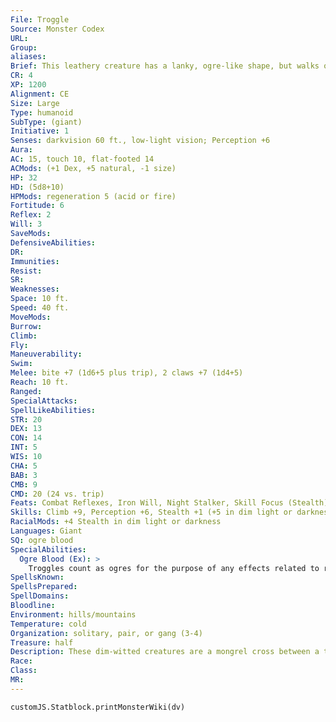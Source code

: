 ```yaml
---
File: Troggle
Source: Monster Codex
URL: 
Group: 
aliases: 
Brief: This leathery creature has a lanky, ogre-like shape, but walks on all fours. Its claws, teeth, tail, and gait give it a degenerate , bestial appearance.
CR: 4
XP: 1200
Alignment: CE
Size: Large
Type: humanoid
SubType: (giant)
Initiative: 1
Senses: darkvision 60 ft., low-light vision; Perception +6
Aura: 
AC: 15, touch 10, flat-footed 14
ACMods: (+1 Dex, +5 natural, -1 size)
HP: 32
HD: (5d8+10)
HPMods: regeneration 5 (acid or fire)
Fortitude: 6
Reflex: 2
Will: 3
SaveMods: 
DefensiveAbilities: 
DR: 
Immunities: 
Resist: 
SR: 
Weaknesses: 
Space: 10 ft.
Speed: 40 ft.
MoveMods: 
Burrow: 
Climb: 
Fly: 
Maneuverability: 
Swim: 
Melee: bite +7 (1d6+5 plus trip), 2 claws +7 (1d4+5)
Reach: 10 ft.
Ranged: 
SpecialAttacks: 
SpellLikeAbilities: 
STR: 20
DEX: 13
CON: 14
INT: 5
WIS: 10
CHA: 5
BAB: 3
CMB: 9
CMD: 20 (24 vs. trip)
Feats: Combat Reflexes, Iron Will, Night Stalker, Skill Focus (Stealth)B
Skills: Climb +9, Perception +6, Stealth +1 (+5 in dim light or darkness)
RacialMods: +4 Stealth in dim light or darkness
Languages: Giant
SQ: ogre blood
SpecialAbilities:
  Ogre Blood (Ex): >
    Troggles count as ogres for the purpose of any effects related to race.
SpellsKnown: 
SpellsPrepared: 
SpellDomains: 
Bloodline: 
Environment: hills/mountains
Temperature: cold
Organization: solitary, pair, or gang (3-4)
Treasure: half
Description: These dim-witted creatures are a mongrel cross between a troll and an ogre, combining the worst features of each. They usually act like animals and move on all fours, but can rear up on their hind legs to attack with their sharp claws and vicious bites. Some ogres keep them as pets, treating them as exceptionally stupid but hilarious kinfolk. Trolls usually kill troggles on sight, and have been known to band together to wipe out entire ogre clans that possess troggles.
Race: 
Class: 
MR: 
---
```

```dataviewjs
customJS.Statblock.printMonsterWiki(dv)
```
